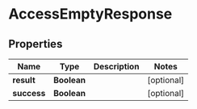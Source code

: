 

# AccessEmptyResponse


## Properties

| Name | Type | Description | Notes |
|------------ | ------------- | ------------- | -------------|
|**result** | **Boolean** |  |  [optional] |
|**success** | **Boolean** |  |  [optional] |



